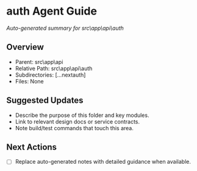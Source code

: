 ﻿# auth Agent Guide
*Auto-generated summary for src\app\api\auth*

## Overview
- Parent: src\app\api
- Relative Path: src\app\api\auth
- Subdirectories: [...nextauth]
- Files: None

## Suggested Updates
- Describe the purpose of this folder and key modules.
- Link to relevant design docs or service contracts.
- Note build/test commands that touch this area.

## Next Actions
- [ ] Replace auto-generated notes with detailed guidance when available.
